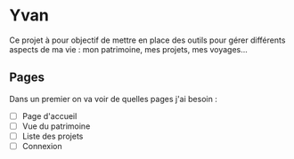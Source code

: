 # Yvan

Ce projet à pour objectif de mettre en place des outils pour gérer différents aspects de ma vie : mon patrimoine, mes projets, mes voyages...

## Pages

Dans un premier on va voir de quelles pages j'ai besoin :

- [ ] Page d'accueil
- [ ] Vue du patrimoine
- [ ] Liste des projets
- [ ] Connexion